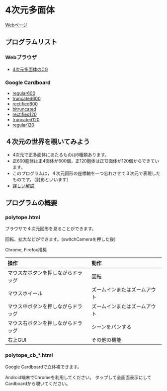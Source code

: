 # 4次元多面体

[Webページ](https://takash1.github.io/polytope/)

## プログラムリスト

### Webブラウザ
- [4次元多面体のCG](polytope.html)

### Google Cardboard
- [regular600](polytope_cb_regular600.html)
- [truncated600](polytope_cb_truncated600.html)
- [rectified600](polytope_cb_rectified600.html)
- [bitruncated](polytope_cb_bitruncated.html)
- [rectified120](polytope_cb_rectified120.html)
- [truncated120](polytope_cb_truncated120.html)
- [regular120](polytope_cb_regular120.html)


## ４次元の世界を覗いてみよう

- 4次元で正多面体にあたるものは6種類あります。
- 正600胞体は正4面体が600個，正120胞体は正12面体が120個からできています。
- このプログラムは，４次元図形の座標軸を一つ忘れさせて３次元で表現したものです。（射影といいます）
- [詳しい解説](http://www.i.h.kyoto-u.ac.jp/~tsuiki/600cell/)

## プログラムの概要
### polytope.html
ブラウザで４次元図形を見ることができます。

回転、拡大などができます。(switchCameraを押した後)

Chrome, Firefox推奨

| 操作                         | 動作                  |
|:----------------------------|:----------------------|
|マウス左ボタンを押しながらドラッグ|回転                    |
|マウスホイール                 |ズームインまたはズームアウト|
|マウス中ボタンを押しながらドラッグ|ズームインまたはズームアウト|
|マウス右ボタンを押しながらドラッグ|シーンをパンする          |
|右上GUI                      |その他の機能　　　　　　　　|


### polytope_cb_*.html
Google Cardboardで立体視できます。

Android端末でChromeを利用してください。
タップして全画面表示にしてCardboardから覗いてください。
